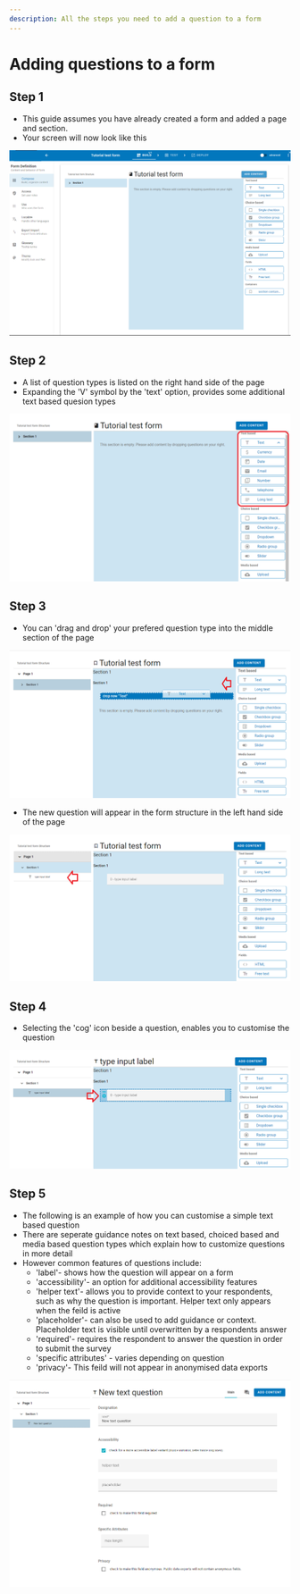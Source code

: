 ```yaml
---
description: All the steps you need to add a question to a form
---
```


# Adding questions to a form

## Step 1

* This guide assumes you have already created a form and added a page and section.
* Your screen will now look like this

![](<../../.gitbook/assets/image (301) (1).png>)

## Step 2

* A list of question types is listed on the right hand side of the page
* Expanding the 'V' symbol by the 'text' option, provides some additional text based quesion types

![Screenshot showing additional text based question types](<../../.gitbook/assets/image (288).png>)

## Step 3

* You can 'drag and drop' your prefered question type into the middle section of the page

![Screenshot showing a 'text' question being added to 'section 1'](<../../.gitbook/assets/image (289).png>)

* The new question will appear in the form structure in the left hand side of the page

![](<../../.gitbook/assets/image (291).png>)

## Step 4

* Selecting the 'cog' icon beside a question, enables you to customise the question

![](<../../.gitbook/assets/image (293).png>)

## Step 5

* The following is an example of how you can customise a simple text based question
* There are seperate guidance notes on text based, choiced based and media based question types which explain how to customize questions in more detail
* However common features of questions include:
  * 'label'- shows how the question will appear on a form
  * 'accessibility'- an option for additional accessibility features
  * 'helper text'- allows you to provide context to your respondents, such as why the question is important.   Helper text only appears when the feild is active
  * 'placeholder'- can also be used to add guidance or context.  Placeholder text is visible until overwritten by a respondents answer
  * 'required'- requires the respondent to answer the question in order to submit the survey
  * 'specific attributes' - varies depending on question
  * 'privacy'- This feild will not appear in anonymised data exports&#x20;

![](<../../.gitbook/assets/image (295).png>)
